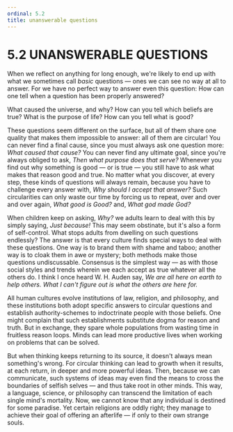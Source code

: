 ```yaml
---
ordinal: 5.2
title: unanswerable questions
---
```


# 5.2 UNANSWERABLE QUESTIONS 

<p>When we reflect on anything for long enough, we're likely to end up with what we sometimes call <em>basic</em> questions &mdash; ones we can see no way at all to answer. For we have no perfect way to answer even this question: How can one tell when a question has been properly answered?</p>
<p>What caused the universe, and why? How can you tell which beliefs are true? What is the purpose of life? How can you tell what is good?</p>
<p>These questions seem different on the surface, but all of them share one quality that makes them impossible to answer: all of them are circular! You can never find a final cause, since you must always ask one question more: <em>What caused that cause?</em> You can never find any ultimate goal, since you're always obliged to ask, <em>Then what purpose does that serve?</em> Whenever you find out why something is good &mdash; or is true &mdash; you still have to ask what makes that reason good and true. No matter what you discover, at every step, these kinds of questions will always remain, because you have to challenge every answer with, <em>Why should I accept that answer?</em> Such circularities can only waste our time by forcing us to repeat, over and over and over again, <em>What good is Good?</em> and, <em>What god made God?</em></p>
<p>When children keep on asking, <em>Why?</em> we adults learn to deal with this by simply saying, <em>Just because!</em> This may seem obstinate, but it's also a form of self-control. What stops adults from dwelling on such questions endlessly? The answer is that every culture finds special ways to deal with these questions. One way is to brand them with shame and taboo; another way is to cloak them in awe or mystery; both methods make those questions undiscussable. Consensus is the simplest way &mdash; as with those social styles and trends wherein we each accept as true whatever all the others do. I think I once heard W. H. Auden say, <em>We are all here on earth to help others. What I can't figure out is what the others are here for.</em></p>
<p>All human cultures evolve institutions of law, religion, and philosophy, and these institutions both adopt specific answers to circular questions and establish authority-schemes to indoctrinate people with those beliefs. One might complain that such establishments substitute dogma for reason and truth. But in exchange, they spare whole populations from wasting time in fruitless reason loops. Minds can lead more productive lives when working on problems that can be solved.</p>
<p>But when thinking keeps returning to its source, it doesn't always mean something's wrong. For circular thinking can lead to growth when it results, at each return, in deeper and more powerful ideas. Then, because we can communicate, such systems of ideas may even find the means to cross the boundaries of selfish selves &mdash; and thus take root in other minds. This way, a language, science, or philosophy can transcend the limitation of each single mind's mortality. Now, we cannot know that any individual is destined for some paradise. Yet certain religions are oddly right; they manage to achieve their goal of offering an afterlife &mdash; if only to their own strange souls.</p>
